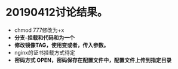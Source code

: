 # 20190412讨论结果。

* chmod 777修改为+x
* **分支-挂载和代码和为一个**
* **修改镜像TAG，使用变或者，传入参数。**
* nginx的证书挂载方式待定
* **密码方式 OPEN，密码保存在配置文件中，配置文件上传到指定目录**



